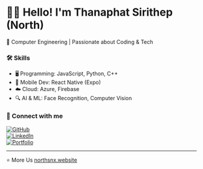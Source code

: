 # 🙋‍♂️ Hello! I'm Thanaphat Sirithep (North)  
🚀 Computer Engineering | Passionate about Coding & Tech  

### 🛠️ Skills  
- 🖥️ Programming: JavaScript, Python, C++  
- 📱 Mobile Dev: React Native (Expo)  
- ☁️ Cloud: Azure, Firebase  
- 🔍 AI & ML: Face Recognition, Computer Vision  

### 🔗 Connect with me  
[![GitHub](https://img.shields.io/badge/GitHub-000?logo=github&logoColor=white)](https://github.com/ThanaphatSirithep)  
[![LinkedIn](https://img.shields.io/badge/LinkedIn-0077B5?logo=linkedin&logoColor=white)](https://linkedin.com/in/yourprofile)  
[![Portfolio](https://img.shields.io/badge/Portfolio-%23FF5722?logo=google-chrome&logoColor=white)](https://yourportfolio.com)  

---
⭐️ More Us [northsnx.website]([https://github.com/ThanaphatSirithep](https://northsnx.wixsite.com/northnaphat))  
